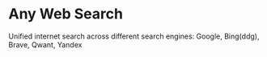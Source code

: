 # Any Web Search

Unified internet search across different search engines: Google, Bing(ddg), Brave, Qwant, Yandex
